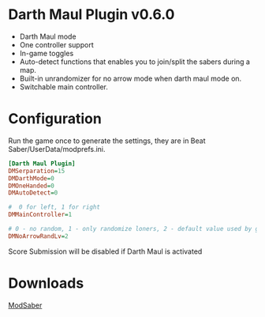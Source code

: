 # Darth Maul Plugin v0.6.0

* Darth Maul mode
* One controller support
* In-game toggles
* Auto-detect functions that enables you to join/split the sabers during a map.
* Built-in unrandomizer for no arrow mode when darth maul mode on.
* Switchable main controller.

# Configuration

Run the game once to generate the settings, they are in Beat Saber/UserData/modprefs.ini.

```ini
[Darth Maul Plugin]
DMSerparation=15
DMDarthMode=0
DMOneHanded=0
DMAutoDetect=0

#  0 for left, 1 for right
DMMainController=1

# 0 - no random, 1 - only randomize loners, 2 - default value used by game. randomize lines with 2 or less blocks.
DMNoArrowRandLv=2
```
Score Submission will be disabled if Darth Maul is activated

# Downloads
[ModSaber](https://www.modsaber.org/mod/darthmaul/)
